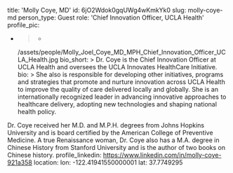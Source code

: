 title: 'Molly Coye, MD'
id: 6jO2Wdok0gqUWg4wKmkYk0
slug: molly-coye-md
person_type: Guest
role: 'Chief Innovation Officer, UCLA Health'
profile_pic:
  - >-
    /assets/people/Molly_Joel_Coye_MD_MPH_Chief_Innovation_Officer_UCLA_Health.jpg
bio_short: >
  Dr. Coye is the Chief Innovation Officer at UCLA Health and oversees the UCLA
  Innovates HealthCare Initiative. 
bio: >
  She also is responsible for developing other initiatives, programs and
  strategies that promote and nurture innovation across UCLA Health to improve
  the quality of care delivered locally and globally.  She is an internationally
  recognized leader in advancing innovative approaches to healthcare delivery,
  adopting new technologies and shaping national health policy.


  Dr. Coye received her M.D. and M.P.H. degrees from Johns Hopkins University
  and is board certified by the American College of Preventive Medicine.  A true
  Renaissance woman, Dr. Coye also has a M.A. degree in Chinese History from
  Stanford University and is the author of two books on Chinese history.
profile_linkedin: https://www.linkedin.com/in/molly-coye-921a358
location:
  lon: -122.41941550000001
  lat: 37.7749295
